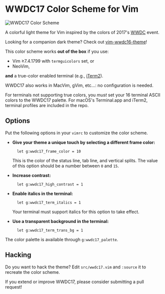# WWDC17 Color Scheme for Vim

![WWDC17 Color Scheme](https://raw.github.com/lifepillar/Resources/master/wwdc17/wwdc17.png)

A colorful light theme for Vim inspired by the colors of 2017's
[WWDC](https://developer.apple.com/wwdc/) event.

Looking for a companion dark theme? Check out
[vim-wwdc16-theme](https://github.com/lifepillar/vim-wwdc16-theme)!

This color scheme works **out of the box** if you use:

- Vim ≥7.4.1799 with `termguicolors` set, or
- NeoVim,

**and** a true-color enabled terminal (e.g., [iTerm2](https://www.iterm2.com)).

WWDC17 also works in MacVim, gVim, etc…: no configuration is needed.

For terminals not supporting true colors, you *must* set your 16 terminal ASCII
colors to the WWDC17 palette. For macOS's Terminal.app and iTerm2, terminal
profiles are included in the repo.


## Options

Put the following options in your `vimrc` to customize the color scheme.

- **Give your theme a unique touch by selecting a different frame
  color:**

        let g:wwdc17_frame_color = 10

  This is the color of the status line, tab line, and vertical splits.
  The value of this option should be a number between `0` and `15`.

- **Increase contrast:**

        let g:wwdc17_high_contrast = 1

- **Enable italics in the terminal:**

        let g:wwdc17_term_italics = 1

  Your terminal must support italics for this option to take effect.

- **Use a transparent background in the terminal:**

        let g:wwdc17_term_trans_bg = 1

The color palette is available through `g:wwdc17_palette`.


## Hacking

Do you want to hack the theme? Edit `src/wwdc17.vim` and `:source` it to
recreate the color scheme.

If you extend or improve WWDC17, please consider submitting a pull request!
